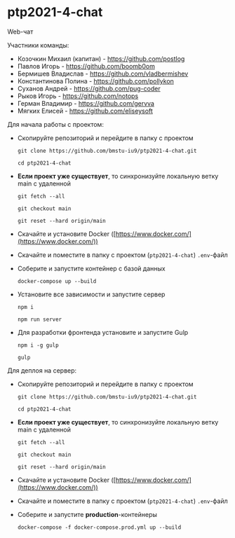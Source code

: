# ptp2021-4-chat

Web-чат

Участники команды:

* Козочкин Михаил (капитан) - https://github.com/postlog
* Павлов Игорь - https://github.com/boomb0om
* Бермишев Владислав - https://github.com/vladbermishev
* Константинова Полина - https://github.com/pollykon
* Суханов Андрей - https://github.com/pug-coder
* Рыков Игорь - https://github.com/notops
* Герман Владимир - https://github.com/gervva
* Мягких Елисей - https://github.com/eliseysoft

Для начала работы с проектом:

* Скопируйте репозиторий и перейдите в папку с проектом

  `git clone https://github.com/bmstu-iu9/ptp2021-4-chat.git`

  `cd ptp2021-4-chat`


* **Если проект уже существует**, то синхронизуйте локальную ветку main с удаленной

  `git fetch --all`

  `git checkout main`

  `git reset --hard origin/main`

* Скачайте и установите Docker ([https://www.docker.com/](https://www.docker.com/))

* Скачайте и поместите в папку с проектом (`ptp2021-4-chat`) `.env`-файл

* Соберите и запустите контейнер с базой данных

  `docker-compose up --build`


* Установите все зависимости и запустите сервер

  `npm i`

  `npm run server`


* Для разработки фронтенда установите и запустите Gulp

  `npm i -g gulp`

  `gulp`

Для деплоя на сервер:

* Скопируйте репозиторий и перейдите в папку с проектом

  `git clone https://github.com/bmstu-iu9/ptp2021-4-chat.git`

  `cd ptp2021-4-chat`


* **Если проект уже существует**, то синхронизуйте локальную ветку main с удаленной

  `git fetch --all`

  `git checkout main`

  `git reset --hard origin/main`
  
* Скачайте и установите Docker ([https://www.docker.com/](https://www.docker.com/))

* Скачайте и поместите в папку с проектом (`ptp2021-4-chat`) `.env`-файл

* Соберите и запустите **production**-контейнеры

  `docker-compose -f docker-compose.prod.yml up --build`
  